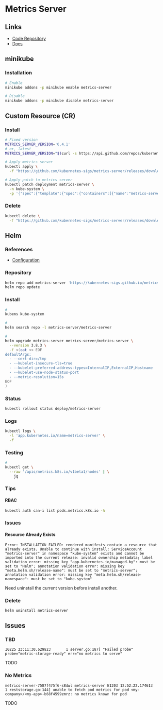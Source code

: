 # Metrics Server

## Links

- [Code Repository](https://github.com/kubernetes-sigs/metrics-server)
- [Docs](https://kubernetes.io/docs/tasks/debug/debug-cluster/resource-metrics-pipeline/)

## minikube

### Installation

```sh
# Enable
minikube addons -p minikube enable metrics-server

# Disable
minikube addons -p minikube disable metrics-server
```

## Custom Resource (CR)

### Install

```sh
# Fixed version
METRICS_SERVER_VERSION='0.4.1'
# or, latest
METRICS_SERVER_VERSION="$(curl -s https://api.github.com/repos/kubernetes-sigs/metrics-server/releases/latest | grep tag_name | cut -d '"' -f 4 | tr -d 'v')"; echo "$METRICS_SERVER_VERSION"

# Apply metrics server
kubectl apply \
  -f "https://github.com/kubernetes-sigs/metrics-server/releases/download/v${METRICS_SERVER_VERSION}/components.yaml"

# Apply patch to metrics server
kubectl patch deployment metrics-server \
  -n kube-system \
  -p '{"spec":{"template":{"spec":{"containers":[{"name":"metrics-server","args":["--cert-dir=/tmp", "--secure-port=4443","--kubelet-insecure-tls","--kubelet-preferred-address-types=InternalIP"]}]}}}}'
```

### Delete

```sh
kubectl delete \
  -f "https://github.com/kubernetes-sigs/metrics-server/releases/download/v${METRICS_SERVER_VERSION}/components.yaml"
```

## Helm

### References

- [Configuration](https://github.com/kubernetes-sigs/metrics-server/tree/master/charts/metrics-server#configuration)

### Repository

```sh
helm repo add metrics-server 'https://kubernetes-sigs.github.io/metrics-server'
helm repo update
```

### Install

```sh
#
kubens kube-system

#
helm search repo -l metrics-server/metrics-server

#
helm upgrade metrics-server metrics-server/metrics-server \
  --version 3.8.3 \
  -f <(cat << EOF
defaultArgs:
  - --cert-dir=/tmp
  - --kubelet-insecure-tls=true
  - --kubelet-preferred-address-types=InternalIP,ExternalIP,Hostname
  - --kubelet-use-node-status-port
  - --metric-resolution=15s
EOF
)
```

### Status

```sh
kubectl rollout status deploy/metrics-server
```

### Logs

```sh
kubectl logs \
  -l 'app.kubernetes.io/name=metrics-server' \
  -f
```

### Testing

```sh
#
kubectl get \
  --raw '/apis/metrics.k8s.io/v1beta1/nodes' | \
    jq
```

### Tips

#### RBAC

```sh
kubectl auth can-i list pods.metrics.k8s.io -A
```

### Issues

#### Resource Already Exists

```log
Error: INSTALLATION FAILED: rendered manifests contain a resource that already exists. Unable to continue with install: ServiceAccount "metrics-server" in namespace "kube-system" exists and cannot be imported into the current release: invalid ownership metadata; label validation error: missing key "app.kubernetes.io/managed-by": must be set to "Helm"; annotation validation error: missing key "meta.helm.sh/release-name": must be set to "metrics-server"; annotation validation error: missing key "meta.helm.sh/release-namespace": must be set to "kube-system"
```

Need uninstall the current version before install another.

### Delete

```sh
helm uninstall metrics-server
```

## Issues

### TBD

```log
I0225 23:11:30.629823       1 server.go:187] "Failed probe" probe="metric-storage-ready" err="no metrics to serve"
```

TODO

### No Metrics

```log
metrics-server-7587f475f6-s8dwl metrics-server E1203 12:52:22.174613       1 reststorage.go:144] unable to fetch pod metrics for pod <my-company>/<my-app>-b68f4599zmrz: no metrics known for pod
```

TODO
